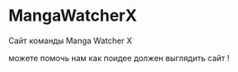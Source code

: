 # MangaWatcherX
Cайт команды Manga Watcher X

можете помочь нам как поидее должен выглядить сайт !

